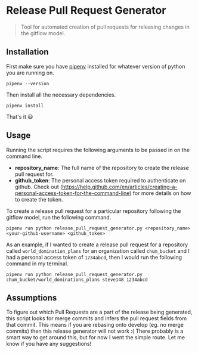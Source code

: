 # Release Pull Request Generator

> Tool for automated creation of pull requests for releasing changes in the gitflow model.

## Installation

First make sure you have [pipenv](https://github.com/pypa/pipenv) installed for whatever version of python you are running on.

```shell
pipenv --version
```

Then install all the necessary dependencies.

```shell
pipenv install
```

That's it :smiley:

## Usage

Running the script requires the following arguments to be passed in on the command line.

* **repository_name**: The full name of the repository to create the release pull request for.
* **github_token**: The personal access token required to authenticate on github. Check out (https://help.github.com/en/articles/creating-a-personal-access-token-for-the-command-line) for more details on how to create the token.

To create a release pull request for a particular repository following the gitflow model, run the following command.

```shell
pipenv run python release_pull_request_generator.py <repository_name> <your-github-username> <github_token>
```

As an example, if I wanted to create a release pull request for a repository called `world_domination_plans` for an organization called `chum_bucket` and I had a personal access token of `1234abcd`, then I would run the following command in my terminal.

```shell
pipenv run python release_pull_request_generator.py chum_bucket/world_dominations_plans steve148 1234abcd
```

## Assumptions

To figure out which Pull Requests are a part of the release being generated, this script looks for merge commits and infers the pull request fields from that commit. This means if you are rebasing onto develop (eg. no merge commits) then this release generator will not work :( There probably is a smart way to get around this, but for now I went the simple route. Let me know if you have any suggestions!
